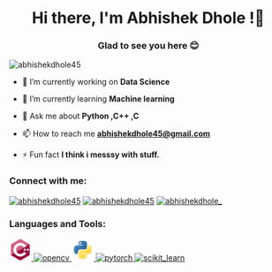 <h1 align="center">Hi there, I'm Abhishek Dhole !👋</h1>
<h3 align="center">Glad to see you here 😊</h3>

<p align="left"> <img src="https://komarev.com/ghpvc/?username=abhishekdhole45&label=Profile%20views&color=0e75b6&style=flat" alt="abhishekdhole45" /> </p>

- 🔭 I’m currently working on **Data Science**

- 🌱 I’m currently learning **Machine learning**

- 💬 Ask me about **Python ,C++ ,C**

- 📫 How to reach me **abhishekdhole45@gmail.com**

- ⚡ Fun fact **I think i messsy with stuff.**

<h3 align="left">Connect with me:</h3>
<p align="left">
<a href="https://linkedin.com/in/abhishekdhole45" target="blank"><img align="center" src="https://raw.githubusercontent.com/rahuldkjain/github-profile-readme-generator/master/src/images/icons/Social/linked-in-alt.svg" alt="abhishekdhole45" height="30" width="40" /></a>
<a href="https://kaggle.com/abhishekdhole45" target="blank"><img align="center" src="https://raw.githubusercontent.com/rahuldkjain/github-profile-readme-generator/master/src/images/icons/Social/kaggle.svg" alt="abhishekdhole45" height="30" width="40" /></a>
<a href="https://instagram.com/abhishekdhole_" target="blank"><img align="center" src="https://raw.githubusercontent.com/rahuldkjain/github-profile-readme-generator/master/src/images/icons/Social/instagram.svg" alt="abhishekdhole_" height="30" width="40" /></a>
</p>

<h3 align="left">Languages and Tools:</h3>
<p align="left"> <a href="https://www.w3schools.com/cpp/" target="_blank"> <img src="https://raw.githubusercontent.com/devicons/devicon/master/icons/cplusplus/cplusplus-original.svg" alt="cplusplus" width="40" height="40"/> </a> <a href="https://opencv.org/" target="_blank"> <img src="https://www.vectorlogo.zone/logos/opencv/opencv-icon.svg" alt="opencv" width="40" height="40"/> </a> <a href="https://www.python.org" target="_blank"> <img src="https://raw.githubusercontent.com/devicons/devicon/master/icons/python/python-original.svg" alt="python" width="40" height="40"/> </a> <a href="https://pytorch.org/" target="_blank"> <img src="https://www.vectorlogo.zone/logos/pytorch/pytorch-icon.svg" alt="pytorch" width="40" height="40"/> </a> <a href="https://scikit-learn.org/" target="_blank"> <img src="https://upload.wikimedia.org/wikipedia/commons/0/05/Scikit_learn_logo_small.svg" alt="scikit_learn" width="40" height="40"/> </a> </p>

